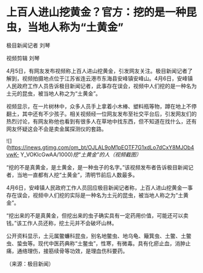 # 上百人进山挖黄金？官方：挖的是一种昆虫，当地人称为“土黄金”

极目新闻记者 刘琴

视频剪辑 刘琴

4月5日，有网友发布视频称上百人进山挖黄金，引发网友关注。极目新闻记者了解到，视频拍摄地点位于江苏省连云港市东海县安峰镇安峰山。4月6日，安峰镇人民政府工作人员告诉极目新闻记者，此事存在误会，视频中人们挖的是一种名为土元的昆虫，被当地人称之为“土黄金”。

视频显示，在一片树林中，众多人员手上拿着小木棒、塑料瓶等物，蹲在地上不停翻土，其中还有不少孩子。相关视频经一位网友发布至社交平台后，引发网友们的热烈讨论，有网友称他也看到有很多人在草地中找东西，但不知道在找什么，还有网友怀疑这会不会是卖金属探测仪的套路。

![](https://inews.gtimg.com/om_bt/OJLAL9oM1pEOTF7G1xdLo7dCxY8MJOb4vwK-
Y_VOKlcGwAA/1000)_挖“土黄金”的人（视频截图）_

“挖的不是真黄金，是土黄金，是一种虫子的名字。”该视频发布者告诉极目新闻记者，当地一直都有人挖“土黄金”，清明节前后人数最多。

4月6日，安峰镇人民政府工作人员回应极目新闻记者称，上百人进山挖黄金一事存在误会，视频中人们挖的实际是一种名为土元的昆虫，被当地人称之为“土黄金”。

“挖出来的不是真黄金，但挖出来的虫子确实具有一定药用价值，可能还可以卖钱。”该工作人员还称，挖土元并不会破坏山林。

公开资料显示，土元属鳖蠊科昆虫，别名地鳖虫、地乌龟、簸箕虫、土鳖、土鳖虫、蛰虫等。现代中医药典称“土鳖虫”，性寒，有微毒。具有化瘀止血，消肿止痛，通络理伤，接筋续骨等功效，是理血伤科要药。

（来源：极目新闻）

